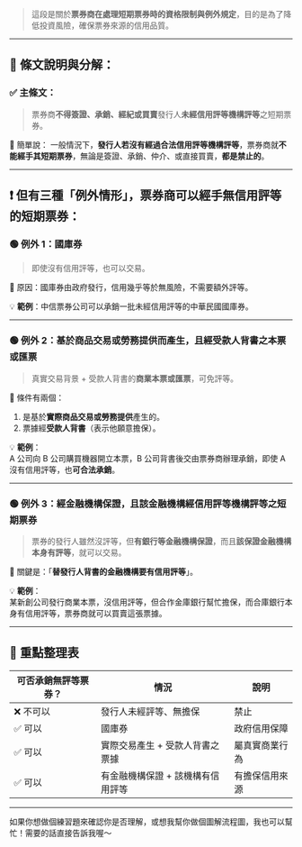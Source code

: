 > 這段是關於**票券商在處理短期票券時的資格限制與例外規定**，目的是為了降低投資風險，確保票券來源的信用品質。

---

## 📘 條文說明與分解：

### ✅ 主條文：
> 票券商**不得簽證、承銷、經紀或買賣**發行人**未經信用評等機構評等**之短期票券。

📌 簡單說：
一般情況下，**發行人若沒有經過合法信用評等機構評等**，票券商就**不能經手其短期票券**，無論是簽證、承銷、仲介、或直接買賣，**都是禁止的**。

---

## ❗ 但有三種「例外情形」，票券商**可以經手**無信用評等的短期票券：


### 🟢 **例外 1：國庫券**
> 即使沒有信用評等，也可以交易。

📌 原因：國庫券由政府發行，信用幾乎等於無風險，不需要額外評等。

💡 **範例**：中信票券公司可以承銷一批未經信用評等的中華民國國庫券。

---

### 🟢 **例外 2：基於商品交易或勞務提供而產生，且經受款人背書之本票或匯票**
> 真實交易背景 + 受款人背書的**商業本票或匯票**，可免評等。

📌 條件有兩個：
1. 是基於**實際商品交易或勞務提供**產生的。
2. 票據經**受款人背書**（表示他願意擔保）。

💡 **範例**：  
A 公司向 B 公司購買機器開立本票，B 公司背書後交由票券商辦理承銷，即使 A 沒有信用評等，也**可合法承銷**。

---

### 🟢 **例外 3：經金融機構保證，且該金融機構經信用評等機構評等之短期票券**
> 票券的發行人雖然沒評等，但**有銀行等金融機構保證**，而且**該保證金融機構本身有評等**，就可以交易。

📌 關鍵是：「**替發行人背書的金融機構要有信用評等**」。

💡 **範例**：  
某新創公司發行商業本票，沒信用評等，但合作金庫銀行幫忙擔保，而合庫銀行本身有信用評等，票券商就可以買賣這張票據。

---

## 🧠 重點整理表

| 可否承銷無評等票券？ | 情況 | 說明 |
|--------------------|------|------|
| ❌ 不可以 | 發行人未經評等、無擔保 | 禁止 |
| ✅ 可以 | 國庫券 | 政府信用保障 |
| ✅ 可以 | 實際交易產生 + 受款人背書之票據 | 屬真實商業行為 |
| ✅ 可以 | 有金融機構保證 + 該機構有信用評等 | 有擔保信用來源 |

---

如果你想做個練習題來確認你是否理解，或想我幫你做個圖解流程圖，我也可以幫忙！需要的話直接告訴我喔～